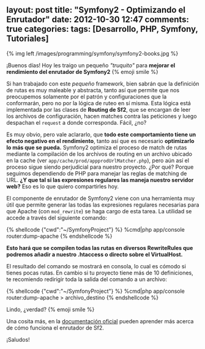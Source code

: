 layout: post
title: "Symfony2 - Optimizando el Enrutador"
date: 2012-10-30 12:47
comments: true
categories: 
tags: [Desarrollo, PHP, Symfony, Tutoriales]
---

{% img left /images/programming/symfony/symfony2-books.jpg %}

¡Buenos días! Hoy les traigo un pequeño _"truquito"_ para __mejorar el rendimiento del enrutador de Symfony2__ {% emoji smile %}

Si han trabajado con este _pequeño_ framework, bien sabrán que la definición de rutas es muy maleable y abstracta, tanto así que permite que nos preocupemos solamente por el patrón y configuraciones que la conformarán, pero no por la lógica de ruteo en sí misma. Esta lógica está implementada por las clases de __Routing de Sf2__, que se encargan de leer los archivos de configuración, hacen matches contra las peticiones y luego despachan el `request` a donde corresponda. Fácil, ¿no?

Es muy obvio, pero vale aclararlo, que __todo este comportamiento tiene un efecto negativo en el rendimiento__, tanto así que es necesario __optimizarlo lo más que se pueda.__ Symfony2 optimiza el proceso de match de rutas mediante la compilación de los archivos de routing en un archivo ubicado en la cache (ver `app/cache/prod/appprodUrlMatcher.php`), pero aún así el proceso sigue siendo perjudicial para nuestro proyecto. ¿Por qué? Porque seguimos dependiendo de PHP para manejar las reglas de matching de URL. __¿Y que tal si las expresiones regulares las maneja nuestro servidor web?__ Eso es lo que quiero compartirles hoy.

<!-- more -->

El componente de enrutador de Symfony2 viene con una herramienta muy útil que permite generar las todas las expresiones regulares necesarias para que Apache (con `mod_rewrite`) se haga cargo de esta tarea. La utilidad se accede a través del siguiente comando:

{% shellcode {"cwd":"~/SymfonyProject"} %}
%cmd|php app/console router:dump-apache
{% endshellcode %}

__Esto hará que se compilen todas las rutas en diversos RewriteRules que podremos añadir a nuestro .htaccess o directo sobre el VirtualHost.__

El resultado del comando se mostrará en consola, lo cual es cómodo si tienes pocas rutas. En cambio si tu proyecto tiene más de 10 definiciones, te recomiendo redirigir toda la salida del comando a un archivo:

{% shellcode {"cwd":"~/SymfonyProject"} %}
%cmd|php app/console router:dump-apache > archivo_destino
{% endshellcode %}

Lindo, ¿verdad? {% emoji smile %}

Una cosita más, en la [documentación oficial](http://symfony.com/doc/current/book/routing.html) pueden aprender más acerca de cómo funciona el enrutador de Sf2.

¡Saludos!